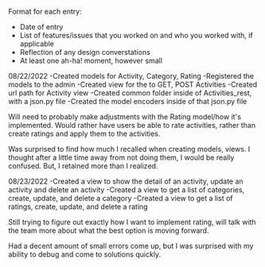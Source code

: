 Format for each entry:

- Date of entry
- List of features/issues that you worked on and who you worked with, if applicable
- Reflection of any design converstations
- At least one ah-ha! moment, however small

08/22/2022
-Created models for Activity, Category, Rating
-Registered the models to the admin
-Created view for the to GET, POST Activities
-Created url path for Activity view
-Created common folder inside of Activities_rest, with a json.py file
-Created the model encoders inside of that json.py file

Will need to probably make adjustments with the Rating model/how it's implemented. Would rather have users be able to rate activities, rather than create ratings and apply them to the activities.

Was surprised to find how much I recalled when creating models, views. I thought after a little time away from not doing them, I would be really confused. But, I retained more than I realized.


08/23/2022
-Created a view to show the detail of an activity, update an activity and delete an activity
-Created a view to get a list of categories, create, update, and delete a category
-Created a view to get a list of ratings, create, update, and delete a rating

Still trying to figure out exactly how I want to implement rating, will talk with the team more about what the best option is moving forward.

Had a decent amount of small errors come up, but I was surprised with my ability to debug and come to solutions quickly.